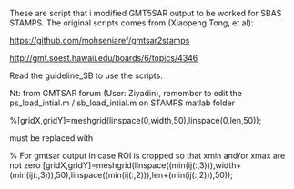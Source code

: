 These are script that i modified GMT5SAR output to be worked for SBAS STAMPS. The original scripts comes from (Xiaopeng Tong, et al): 

https://github.com/mohseniaref/gmtsar2stamps

http://gmt.soest.hawaii.edu/boards/6/topics/4346

Read the guideline_SB to use the scripts.

Nt:
from GMTSAR forum (User: Ziyadin), remember to edit the ps_load_intial.m / sb_load_intial.m on STAMPS matlab folder

%[gridX,gridY]=meshgrid(linspace(0,width,50),linspace(0,len,50));

must be replaced with

% For gmtsar output in case ROI is cropped so that xmin and/or xmax are not zero
[gridX,gridY]=meshgrid(linspace((min(ij(:,3))),width+(min(ij(:,3))),50),linspace((min(ij(:,2))),len+(min(ij(:,2))),50));
